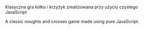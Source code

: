 Klasyczna gra kółko i krzyżyk zrealizowana przy użyciu czystego JavaScript

A classic noughts and crosses game made using pure JavaScript.